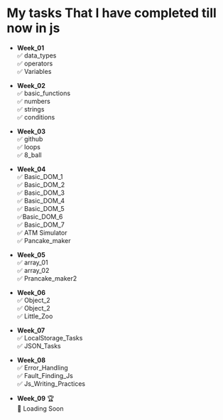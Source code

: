 # My tasks That I have completed till now in js

- **Week_01** <br>
  ✅ data_types <br>
  ✅ operators <br>
  ✅ Variables
- **Week_02** <br>
  ✅ basic_functions <br>
  ✅ numbers <br>
  ✅ strings <br>
  ✅ conditions
- **Week_03** <br>
  ✅ github <br>
  ✅ loops <br>
  ✅ 8_ball <br>

- **Week_04** <br>
  ✅ Basic_DOM_1 <br>
  ✅ Basic_DOM_2 <br>
  ✅ Basic_DOM_3 <br>
  ✅ Basic_DOM_4 <br>
  ✅ Basic_DOM_5 <br>
  ✅Basic_DOM_6 <br>
  ✅ Basic_DOM_7<br>
  ✅ ATM Simulator<br>
  ✅ Pancake_maker
- **Week_05** <br>
  ✅ array_01 <br>
  ✅ array_02 <br>
  ✅ Prancake_maker2
- **Week_06** <br>
  ✅ Object_2 <br>
  ✅ Object_2 <br>
  ✅ Little_Zoo <br>
- **Week_07** <br>
  ✅ LocalStorage_Tasks <br>
  ✅ JSON_Tasks
- **Week_08** <br>
  ✅ Error_Handling <br>
  ✅ Fault_Finding_Js <br>
  ✅ Js_Writing_Practices
- **Week_09** 🏆 <br>
  🚀 Loading Soon
